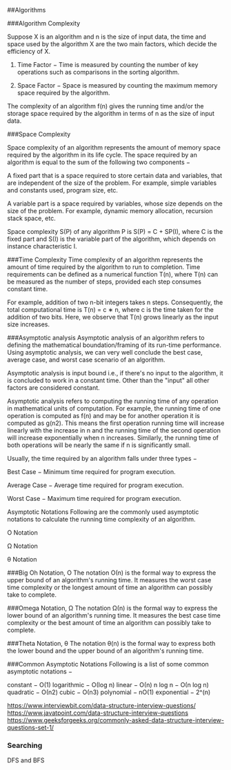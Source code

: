 
##Algorithms

###Algorithm Complexity

Suppose X is an algorithm and n is the size of input data, the time and space used by the algorithm X are the two main factors, which decide the efficiency of X.

1. Time Factor − Time is measured by counting the number of key operations such as comparisons in the sorting algorithm.

2. Space Factor − Space is measured by counting the maximum memory space required by the algorithm.

The complexity of an algorithm f(n) gives the running time and/or the storage space required by the algorithm in terms of n as the size of input data.

###Space Complexity

Space complexity of an algorithm represents the amount of memory space required by the algorithm in its life cycle. 
The space required by an algorithm is equal to the sum of the following two components −

A fixed part that is a space required to store certain data and variables, that are independent of the size of the problem. 
For example, simple variables and constants used, program size, etc.

A variable part is a space required by variables, whose size depends on the size of the problem. 
For example, dynamic memory allocation, recursion stack space, etc.

Space complexity S(P) of any algorithm P is S(P) = C + SP(I), where C is the fixed part and S(I) is the variable part of the algorithm, 
which depends on instance characteristic I.

###Time Complexity
Time complexity of an algorithm represents the amount of time required by the algorithm to run to completion. 
Time requirements can be defined as a numerical function T(n), where T(n) can be measured as the number of steps, provided each step consumes constant time.

For example, addition of two n-bit integers takes n steps. Consequently, the total computational time is T(n) = c ∗ n, 
where c is the time taken for the addition of two bits. Here, we observe that T(n) grows linearly as the input size increases.

###Asymptotic analysis
Asymptotic analysis of an algorithm refers to defining the mathematical boundation/framing of its run-time performance. 
Using asymptotic analysis, we can very well conclude the best case, average case, and worst case scenario of an algorithm.

Asymptotic analysis is input bound i.e., if there's no input to the algorithm, it is concluded to work in a constant time. 
Other than the "input" all other factors are considered constant.

Asymptotic analysis refers to computing the running time of any operation in mathematical units of computation. 
For example, the running time of one operation is computed as f(n) and may be for another operation it is computed as g(n2). 
This means the first operation running time will increase linearly with the increase in n and the running time of the second 
operation will increase exponentially when n increases. 
Similarly, the running time of both operations will be nearly the same if n is significantly small.

Usually, the time required by an algorithm falls under three types −

Best Case − Minimum time required for program execution.

Average Case − Average time required for program execution.

Worst Case − Maximum time required for program execution.

Asymptotic Notations
Following are the commonly used asymptotic notations to calculate the running time complexity of an algorithm.

Ο Notation

Ω Notation

θ Notation

###Big Oh Notation, Ο
The notation Ο(n) is the formal way to express the upper bound of an algorithm's running time. 
It measures the worst case time complexity or the longest amount of time an algorithm can possibly take to complete.

###Omega Notation, Ω
The notation Ω(n) is the formal way to express the lower bound of an algorithm's running time. 
It measures the best case time complexity or the best amount of time an algorithm can possibly take to complete.

###Theta Notation, θ
The notation θ(n) is the formal way to express both the lower bound and the upper bound of an algorithm's running time.

###Common Asymptotic Notations
Following is a list of some common asymptotic notations −

constant	−	Ο(1)
logarithmic	−	Ο(log n)
linear	−	Ο(n)
n log n	−	Ο(n log n)
quadratic	−	Ο(n2)
cubic	−	Ο(n3)
polynomial	−	nΟ(1)
exponential	−	2^(n)


https://www.interviewbit.com/data-structure-interview-questions/
https://www.javatpoint.com/data-structure-interview-questions
https://www.geeksforgeeks.org/commonly-asked-data-structure-interview-questions-set-1/


### Searching
DFS and BFS
